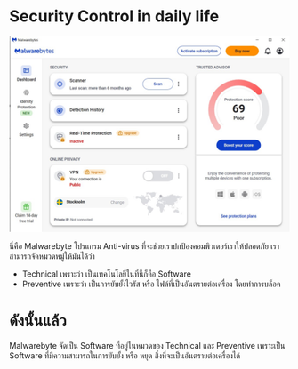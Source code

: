 # Security Control in daily life

![malwarebyte.png](img/malwarebyte.jpg)

นี่คือ Malwarebyte โปรแกรม Anti-virus ที่จะช่วยเราปกป้องคอมพิวเตอร์เราให้ปลอดภัย เราสามารถจัดหมวดหมู่ให้มันได้ว่า

- Technical เพราะว่า เป็นเทคโนโลยีในที่นี้ก็คือ Software
- Preventive เพราะว่า เป็นการยับยั้งไวรัส หรือ ไฟล์ที่เป็นอันตรายต่อเครื่อง โดยทำการบล็อค

# ดังนั้นแล้ว
Malwarebyte จัดเป็น Software ที่อยู่ในหมวดของ Technical และ Preventive เพราะเป็น Software ที่มีความสามารถในการยับยั้ง หรือ หยุด สิ่งที่จะเป็นอันตรายต่อเครื่องได้
